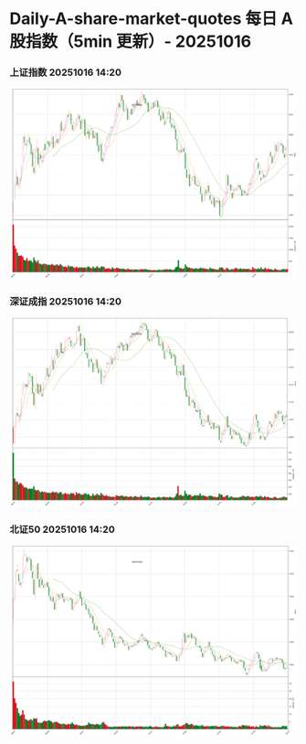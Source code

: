 
# Daily-A-share-market-quotes 每日 A 股指数（5min 更新）- 20251016

### 上证指数 20251016 14:20
![](./fig/2025/10/20251016-sh000001.png)

### 深证成指 20251016 14:20
![](./fig/2025/10/20251016-sz399001.png)

### 北证50 20251016 14:20
![](./fig/2025/10/20251016-bj899050.png)
